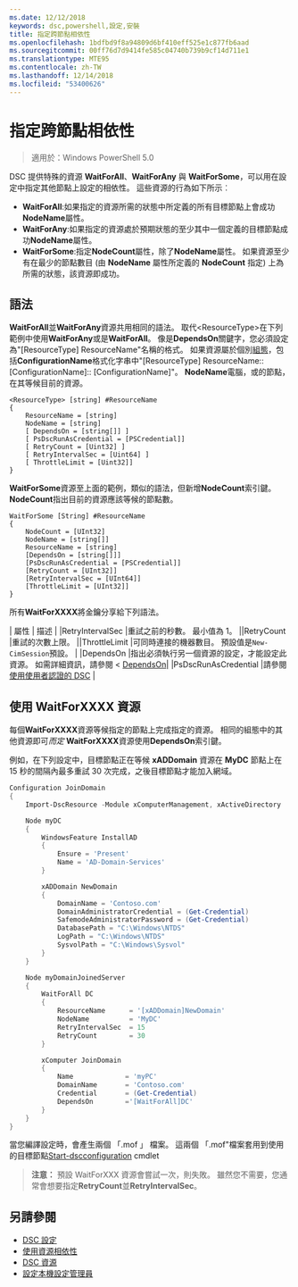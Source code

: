 ```yaml
---
ms.date: 12/12/2018
keywords: dsc,powershell,設定,安裝
title: 指定跨節點相依性
ms.openlocfilehash: 1bdfbd9f8a94809d6bf410eff525e1c877fb6aad
ms.sourcegitcommit: 00ff76d7d9414fe585c04740b739b9cf14d711e1
ms.translationtype: MTE95
ms.contentlocale: zh-TW
ms.lasthandoff: 12/14/2018
ms.locfileid: "53400626"
---
```

# <a name="specifying-cross-node-dependencies"></a>指定跨節點相依性

> 適用於：Windows PowerShell 5.0

DSC 提供特殊的資源 **WaitForAll**、**WaitForAny** 與 **WaitForSome**，可以用在設定中指定其他節點上設定的相依性。 這些資源的行為如下所示︰

- **WaitForAll**:如果指定的資源所需的狀態中所定義的所有目標節點上會成功**NodeName**屬性。
- **WaitForAny**:如果指定的資源處於預期狀態的至少其中一個定義的目標節點成功**NodeName**屬性。
- **WaitForSome**:指定**NodeCount**屬性，除了**NodeName**屬性。 如果資源至少有在最少的節點數目 (由 **NodeName** 屬性所定義的 **NodeCount** 指定) 上為所需的狀態，該資源即成功。

## <a name="syntax"></a>語法

**WaitForAll**並**WaitForAny**資源共用相同的語法。 取代\<ResourceType\>在下列範例中使用**WaitForAny**或是**WaitForAll**。
像是**DependsOn**關鍵字，您必須設定為"[ResourceType] ResourceName"名稱的格式。 如果資源屬於個別[組態](configurations.md)，包括**ConfigurationName**格式化字串中"[ResourceType] ResourceName:: [ConfigurationName]:: [ConfigurationName]"。 **NodeName**電腦，或的節點，在其等候目前的資源。

```
<ResourceType> [string] #ResourceName
{
    ResourceName = [string]
    NodeName = [string]
    [ DependsOn = [string[]] ]
    [ PsDscRunAsCredential = [PSCredential]]
    [ RetryCount = [Uint32] ]
    [ RetryIntervalSec = [Uint64] ]
    [ ThrottleLimit = [Uint32]]
}
```

**WaitForSome**資源至上面的範例，類似的語法，但新增**NodeCount**索引鍵。 **NodeCount**指出目前的資源應該等候的節點數。

```
WaitForSome [String] #ResourceName
{
    NodeCount = [UInt32]
    NodeName = [string[]]
    ResourceName = [string]
    [DependsOn = [string[]]]
    [PsDscRunAsCredential = [PSCredential]]
    [RetryCount = [UInt32]]
    [RetryIntervalSec = [UInt64]]
    [ThrottleLimit = [UInt32]]
}
```

所有**WaitForXXXX**將金鑰分享給下列語法。

| 屬性 | 描述 | |RetryIntervalSec |重試之前的秒數。 最小值為 1。 ||RetryCount |重試的次數上限。 ||ThrottleLimit |可同時連接的機器數目。 預設值是`New-CimSession`預設。 | |DependsOn |指出必須執行另一個資源的設定，才能設定此資源。 如需詳細資訊，請參閱 < [DependsOn](resource-depends-on.md)| |PsDscRunAsCredential |請參閱[使用使用者認證的 DSC](./runAsUser.md) |


## <a name="using-waitforxxxx-resources"></a>使用 WaitForXXXX 資源

每個**WaitForXXXX**資源等候指定的節點上完成指定的資源。 相同的組態中的其他資源即可*而定* **WaitForXXXX**資源使用**DependsOn**索引鍵。

例如，在下列設定中，目標節點正在等候 **xADDomain** 資源在 **MyDC** 節點上在 15 秒的間隔內最多重試 30 次完成，之後目標節點才能加入網域。

```powershell
Configuration JoinDomain
{
    Import-DscResource -Module xComputerManagement, xActiveDirectory

    Node myDC
    {
        WindowsFeature InstallAD
        {
            Ensure = 'Present'
            Name = 'AD-Domain-Services'
        }

        xADDomain NewDomain
        {
            DomainName = 'Contoso.com'
            DomainAdministratorCredential = (Get-Credential)
            SafemodeAdministratorPassword = (Get-Credential)
            DatabasePath = "C:\Windows\NTDS"
            LogPath = "C:\Windows\NTDS"
            SysvolPath = "C:\Windows\Sysvol"
        }
    }

    Node myDomainJoinedServer
    {
        WaitForAll DC
        {
            ResourceName      = '[xADDomain]NewDomain'
            NodeName          = 'MyDC'
            RetryIntervalSec  = 15
            RetryCount        = 30
        }

        xComputer JoinDomain
        {
            Name             = 'myPC'
            DomainName       = 'Contoso.com'
            Credential       = (Get-Credential)
            DependsOn        ='[WaitForAll]DC'
        }
    }
}
```

當您編譯設定時，會產生兩個 「.mof 」 檔案。 這兩個 「.mof"檔案套用到使用的目標節點[Start-dscconfiguration](/powershell/module/psdesiredstateconfiguration/start-dscconfiguration) cmdlet

>**注意：** 預設 WaitForXXX 資源會嘗試一次，則失敗。 雖然您不需要，您通常會想要指定**RetryCount**並**RetryIntervalSec**。

## <a name="see-also"></a>另請參閱

- [DSC 設定](configurations.md)
- [使用資源相依性](resource-depends-on.md)
- [DSC 資源](../resources/resources.md)
- [設定本機設定管理員](../managing-nodes/metaConfig.md)
